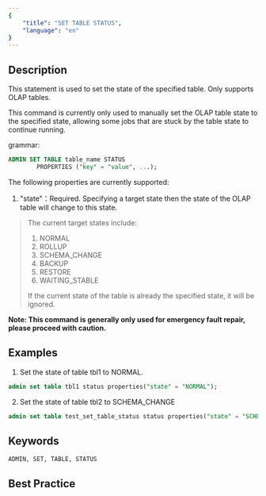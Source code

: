 ```yaml
---
{
    "title": "SET TABLE STATUS",
    "language": "en"
}
---
```


<!--
Licensed to the Apache Software Foundation (ASF) under one
or more contributor license agreements.  See the NOTICE file
distributed with this work for additional information
regarding copyright ownership.  The ASF licenses this file
to you under the Apache License, Version 2.0 (the
"License"); you may not use this file except in compliance
with the License.  You may obtain a copy of the License at

  http://www.apache.org/licenses/LICENSE-2.0

Unless required by applicable law or agreed to in writing,
software distributed under the License is distributed on an
"AS IS" BASIS, WITHOUT WARRANTIES OR CONDITIONS OF ANY
KIND, either express or implied.  See the License for the
specific language governing permissions and limitations
under the License.
-->


## Description

This statement is used to set the state of the specified table. Only supports OLAP tables.

This command is currently only used to manually set the OLAP table state to the specified state, allowing some jobs that are stuck by the table state to continue running.

grammar:

```sql
ADMIN SET TABLE table_name STATUS
        PROPERTIES ("key" = "value", ...);
```

The following properties are currently supported:

1. "state"：Required. Specifying a target state then the state of the OLAP table will change to this state.

> The current target states include:
> 
> 1. NORMAL
> 2. ROLLUP
> 3. SCHEMA_CHANGE
> 4. BACKUP
> 5. RESTORE
> 6. WAITING_STABLE
> 
> If the current state of the table is already the specified state, it will be ignored.

**Note: This command is generally only used for emergency fault repair, please proceed with caution.**

## Examples

1. Set the state of table tbl1 to NORMAL.

```sql
admin set table tbl1 status properties("state" = "NORMAL");
```

2. Set the state of table tbl2 to SCHEMA_CHANGE

```sql
admin set table test_set_table_status status properties("state" = "SCHEMA_CHANGE");
```

## Keywords

    ADMIN, SET, TABLE, STATUS

## Best Practice
